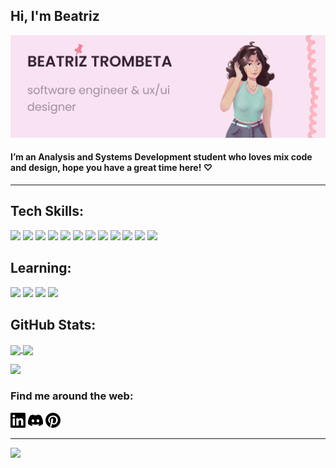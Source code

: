 ## Hi, I'm Beatriz
<img src="readme-image.png">

#### I’m an Analysis and Systems Development student who loves mix code and design, hope you have a great time here! ♡

***

## Tech Skills:

<img src="https://cdn.jsdelivr.net/gh/devicons/devicon/icons/figma/figma-original.svg" width="36px" /> <img src="https://cdn.jsdelivr.net/gh/devicons/devicon/icons/docker/docker-plain-wordmark.svg" width="36px"/> <img src="https://cdn.jsdelivr.net/gh/devicons/devicon/icons/react/react-original.svg" width="36px"/> <img src="https://cdn.jsdelivr.net/gh/devicons/devicon/icons/postgresql/postgresql-plain.svg" width="36px" /> <img src="https://cdn.jsdelivr.net/gh/devicons/devicon/icons/nodejs/nodejs-original.svg" width="36px" /> <img src="https://cdn.jsdelivr.net/gh/devicons/devicon/icons/typescript/typescript-original.svg" width="36px"/> <img src="https://cdn.jsdelivr.net/gh/devicons/devicon/icons/csharp/csharp-plain.svg" width="36px" /> <img src="https://cdn.jsdelivr.net/gh/devicons/devicon/icons/python/python-plain.svg" width="36px"/> <img src="https://cdn.jsdelivr.net/gh/devicons/devicon/icons/androidstudio/androidstudio-original.svg" width="36px"/> <img src="https://cdn.jsdelivr.net/gh/devicons/devicon/icons/express/express-original.svg" width="36px"/> <img src="https://cdn.jsdelivr.net/gh/devicons/devicon/icons/html5/html5-original.svg" width="36px"/> <img src="https://cdn.jsdelivr.net/gh/devicons/devicon/icons/css3/css3-original.svg" width="36px"/>

## Learning:

<img src="https://cdn.jsdelivr.net/gh/devicons/devicon/icons/php/php-plain.svg" width="36px"/> <img src="https://cdn.jsdelivr.net/gh/devicons/devicon/icons/lua/lua-plain.svg" width="36px"/> <img src="https://cdn.jsdelivr.net/gh/devicons/devicon/icons/linux/linux-plain.svg" width="36px"/> <img src="https://cdn.jsdelivr.net/gh/devicons/devicon/icons/mysql/mysql-plain.svg" width="36px"/>

## GitHub Stats:

<a href="https://github.com/anuraghazra/github-readme-stats">
  <img height=200 align="center" src="https://github-readme-stats.vercel.app/api?username=beatriztrombeta&theme=dracula" />
</a>
<a href="https://github.com/anuraghazra/convoychat">
  <img height=200 align="center" src="https://github-readme-streak-stats.herokuapp.com/?user=beatriztrombeta&theme=dracula&hide_border=false&card_width=200" />
</a>

![](https://github-readme-stats.vercel.app/api/top-langs/?username=beatriztrombeta&theme=dracula&hide_border=false&include_all_commits=false&count_private=false&layout=compact)


### Find me around the web:
<img src="linkedin.png" href="https://linkedin.com/in/www.linkedin.com/in/beatriz-trombeta">    <img src="discord.png" href="https://discord.gg/nicotrombeste#1866"> <img src="pinterest.png" href="https://pinterest.com/https://br.pinterest.com/beatriz_trombeta/"> 


---

[![](https://visitcount.itsvg.in/api?id=beatriztrombeta&icon=0&color=10)](https://visitcount.itsvg.in)
